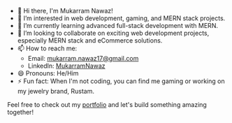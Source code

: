 - 👋 Hi there, I'm Mukarram Nawaz! 
- 👀 I’m interested in web development, gaming, and MERN stack projects.
- 🌱 I’m currently learning advanced full-stack development with MERN.
- 💞️ I’m looking to collaborate on exciting web development projects, especially MERN stack and eCommerce solutions.
- 📫 How to reach me: 
  - Email: mukarram.nawaz17@gmail.com
  - LinkedIn: [MukarramNawaz](https://www.linkedin.com/in/mukarram-nawaz)
- 😄 Pronouns: He/Him
- ⚡ Fun fact: When I'm not coding, you can find me gaming or working on my jewelry brand, Rustam.

Feel free to check out my [portfolio](https://rustamstore.vercel.app) and let's build something amazing together!


<!---
MukarramNawaz/MukarramNawaz is a ✨ special ✨ repository because its `README.md` (this file) appears on your GitHub profile.
You can click the Preview link to take a look at your changes.
--->
